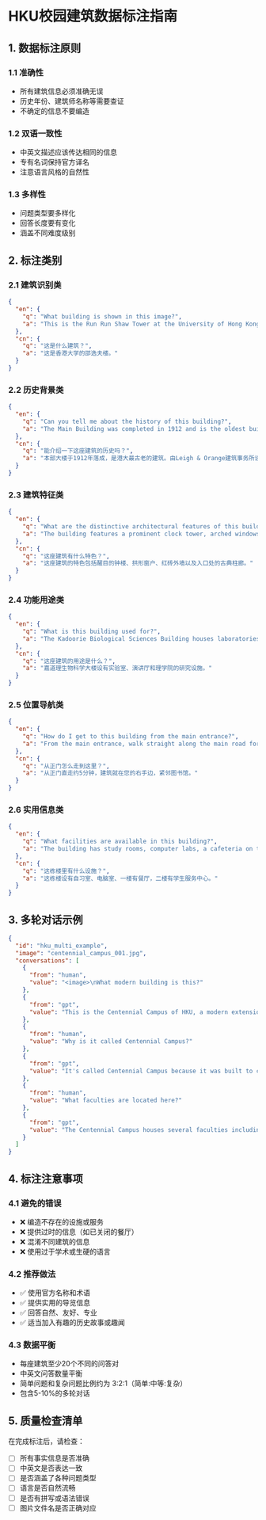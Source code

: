 # HKU校园建筑数据标注指南

## 1. 数据标注原则

### 1.1 准确性
- 所有建筑信息必须准确无误
- 历史年份、建筑师名称等需要查证
- 不确定的信息不要编造

### 1.2 双语一致性
- 中英文描述应该传达相同的信息
- 专有名词保持官方译名
- 注意语言风格的自然性

### 1.3 多样性
- 问题类型要多样化
- 回答长度要有变化
- 涵盖不同难度级别

## 2. 标注类别

### 2.1 建筑识别类
```json
{
  "en": {
    "q": "What building is shown in this image?",
    "a": "This is the Run Run Shaw Tower at the University of Hong Kong."
  },
  "cn": {
    "q": "这是什么建筑？",
    "a": "这是香港大学的邵逸夫楼。"
  }
}
```

### 2.2 历史背景类
```json
{
  "en": {
    "q": "Can you tell me about the history of this building?",
    "a": "The Main Building was completed in 1912 and is the oldest building at HKU. It was designed by Leigh & Orange in the Edwardian Baroque style."
  },
  "cn": {
    "q": "能介绍一下这座建筑的历史吗？",
    "a": "本部大楼于1912年落成，是港大最古老的建筑。由Leigh & Orange建筑事务所设计，采用爱德华巴洛克风格。"
  }
}
```

### 2.3 建筑特征类
```json
{
  "en": {
    "q": "What are the distinctive architectural features of this building?",
    "a": "The building features a prominent clock tower, arched windows, red brick facade, and classical columns at the entrance."
  },
  "cn": {
    "q": "这座建筑有什么特色？",
    "a": "这座建筑的特色包括醒目的钟楼、拱形窗户、红砖外墙以及入口处的古典柱廊。"
  }
}
```

### 2.4 功能用途类
```json
{
  "en": {
    "q": "What is this building used for?",
    "a": "The Kadoorie Biological Sciences Building houses laboratories, lecture theaters, and research facilities for the Faculty of Science."
  },
  "cn": {
    "q": "这座建筑的用途是什么？",
    "a": "嘉道理生物科学大楼设有实验室、演讲厅和理学院的研究设施。"
  }
}
```

### 2.5 位置导航类
```json
{
  "en": {
    "q": "How do I get to this building from the main entrance?",
    "a": "From the main entrance, walk straight along the main road for about 5 minutes. The building will be on your right, next to the library."
  },
  "cn": {
    "q": "从正门怎么走到这里？",
    "a": "从正门直走约5分钟，建筑就在您的右手边，紧邻图书馆。"
  }
}
```

### 2.6 实用信息类
```json
{
  "en": {
    "q": "What facilities are available in this building?",
    "a": "The building has study rooms, computer labs, a cafeteria on the ground floor, and student service center on the second floor."
  },
  "cn": {
    "q": "这栋楼里有什么设施？",
    "a": "这栋楼设有自习室、电脑室、一楼有餐厅，二楼有学生服务中心。"
  }
}
```

## 3. 多轮对话示例

```json
{
  "id": "hku_multi_example",
  "image": "centennial_campus_001.jpg",
  "conversations": [
    {
      "from": "human",
      "value": "<image>\nWhat modern building is this?"
    },
    {
      "from": "gpt",
      "value": "This is the Centennial Campus of HKU, a modern extension of the university completed in 2012."
    },
    {
      "from": "human",
      "value": "Why is it called Centennial Campus?"
    },
    {
      "from": "gpt",
      "value": "It's called Centennial Campus because it was built to commemorate the 100th anniversary of the University of Hong Kong, which was founded in 1911."
    },
    {
      "from": "human",
      "value": "What faculties are located here?"
    },
    {
      "from": "gpt",
      "value": "The Centennial Campus houses several faculties including the Faculty of Law, Faculty of Social Sciences, and the Faculty of Arts. It also contains state-of-the-art teaching facilities, libraries, and student amenities."
    }
  ]
}
```

## 4. 标注注意事项

### 4.1 避免的错误
- ❌ 编造不存在的设施或服务
- ❌ 提供过时的信息（如已关闭的餐厅）
- ❌ 混淆不同建筑的信息
- ❌ 使用过于学术或生硬的语言

### 4.2 推荐做法
- ✅ 使用官方名称和术语
- ✅ 提供实用的导览信息
- ✅ 回答自然、友好、专业
- ✅ 适当加入有趣的历史故事或趣闻

### 4.3 数据平衡
- 每座建筑至少20个不同的问答对
- 中英文问答数量平衡
- 简单问题和复杂问题比例约为 3:2:1（简单:中等:复杂）
- 包含5-10%的多轮对话

## 5. 质量检查清单

在完成标注后，请检查：
- [ ] 所有事实信息是否准确
- [ ] 中英文是否表达一致
- [ ] 是否涵盖了各种问题类型
- [ ] 语言是否自然流畅
- [ ] 是否有拼写或语法错误
- [ ] 图片文件名是否正确对应